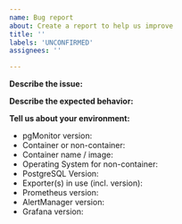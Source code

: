 ```yaml
---
name: Bug report
about: Create a report to help us improve
title: ''
labels: 'UNCONFIRMED'
assignees: ''

---
```


**Describe the issue:**


**Describe the expected behavior:**


**Tell us about your environment:**  
- pgMonitor version:  
- Container or non-container:  
- Container name / image:  
- Operating System for non-container:  
- PostgreSQL Version:  
- Exporter(s) in use (incl. version):  
- Prometheus version:  
- AlertManager version:  
- Grafana version:  
